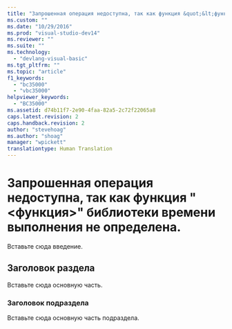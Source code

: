 ```yaml
---
title: "Запрошенная операция недоступна, так как функция &quot;&lt;функция&gt;&quot; библиотеки времени выполнения не определена. | Microsoft Docs"
ms.custom: ""
ms.date: "10/29/2016"
ms.prod: "visual-studio-dev14"
ms.reviewer: ""
ms.suite: ""
ms.technology: 
  - "devlang-visual-basic"
ms.tgt_pltfrm: ""
ms.topic: "article"
f1_keywords: 
  - "bc35000"
  - "vbc35000"
helpviewer_keywords: 
  - "BC35000"
ms.assetid: d74b11f7-2e90-4faa-82a5-2c72f22065a8
caps.latest.revision: 2
caps.handback.revision: 2
author: "stevehoag"
ms.author: "shoag"
manager: "wpickett"
translationtype: Human Translation
---
```

# Запрошенная операция недоступна, так как функция &quot;&lt;функция&gt;&quot; библиотеки времени выполнения не определена.
Вставьте сюда введение.  
  
## Заголовок раздела  
 Вставьте сюда основную часть.  
  
### Заголовок подраздела  
 Вставьте сюда основную часть подраздела.